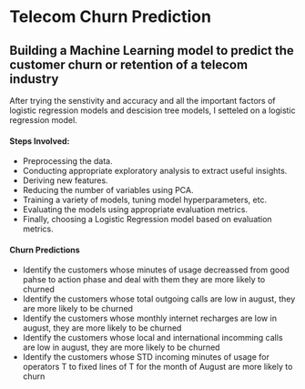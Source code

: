 # Telecom Churn Prediction

## Building a Machine Learning model to predict the customer churn or retention of a telecom industry

After trying the senstivity and accuracy and all the important factors of logistic regression models and descision tree models, I setteled on a logistic regression model.

#### Steps Involved:
* Preprocessing the data.
* Conducting appropriate exploratory analysis to extract useful insights.
* Deriving new features.
* Reducing the number of variables using PCA.
* Training a variety of models, tuning model hyperparameters, etc.
* Evaluating the models using appropriate evaluation metrics.
* Finally, choosing a Logistic Regression model based on evaluation metrics.

#### Churn Predictions

- Identify the customers whose minutes of usage decreassed from good pahse to action phase and deal with them they are more likely to churned
- Identify the customers whose total outgoing calls are low in august, they are more likely to be churned
- Identify the customers whose monthly internet recharges are low in august, they are more likely to be churned 
- Identify the customers whose local and international incomming calls are low in august, they are more likely to be churned 
- Identify the customers whose STD incoming minutes of usage for operators T to fixed lines of T for the month of August are more likely to churn
